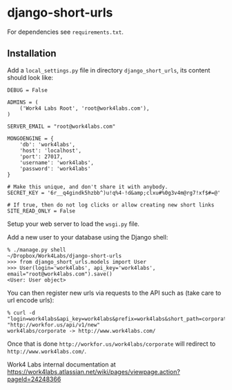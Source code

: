 # django-short-urls

For dependencies see `requirements.txt`.

## Installation

Add a `local_settings.py` file in directory `django_short_urls`, its content
should look like:

    DEBUG = False

    ADMINS = (
        ('Work4 Labs Root', 'root@work4labs.com'),
    )

    SERVER_EMAIL = "root@work4labs.com"

    MONGOENGINE = {
        'db': 'work4labs',
        'host': 'localhost',
        'port': 27017,
        'username': 'work4labs',
        'password': 'work4labs'
    }

    # Make this unique, and don't share it with anybody.
    SECRET_KEY = '6r__q4gindk5hzbb^)u!q%4-!d&amp;clxu#%0g3v4m@rg7!xf$#=@'

    # If true, then do not log clicks or allow creating new short links
    SITE_READ_ONLY = False

Setup your web server to load the `wsgi.py` file.

Add a new user to your database using the Django shell:

    % ./manage.py shell                                                                                         ~/Dropbox/Work4Labs/django-short-urls
    >>> from django_short_urls.models import User
    >>> User(login='work4labs', api_key='work4labs', email="root@work4labs.com").save()
    <User: User object>

You can then register new urls via requests to the API such as (take care to
url encode urls):

    % curl -d "login=work4labs&api_key=work4labs&prefix=work4labs&short_path=corporate&long_url=http://www.work4labs.com/" "http://workfor.us/api/v1/new"
    work4labs/corporate -> http://www.work4labs.com/

Once that is done `http://workfor.us/work4labs/corporate` will redirect to
`http://www.work4labs.com/`.

Work4 Labs internal documentation at
https://work4labs.atlassian.net/wiki/pages/viewpage.action?pageId=24248366
